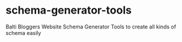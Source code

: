 # schema-generator-tools
Balti Bloggers Website Schema Generator Tools to create all kinds of schema easily
